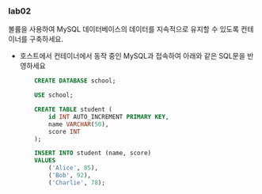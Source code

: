 ### lab02

볼륨을 사용하여 MySQL 데이터베이스의 데이터를 지속적으로 유지할 수 있도록 컨테이너를 구축하세요.

- 호스트에서 컨테이너에서 동작 중인 MySQL과 접속하여 아래와 같은 SQL문을 반영하세요

  ```sql
      CREATE DATABASE school;

      USE school;

      CREATE TABLE student (
          id INT AUTO_INCREMENT PRIMARY KEY,
          name VARCHAR(50),
          score INT
      );

      INSERT INTO student (name, score)
      VALUES
          ('Alice', 85),
          ('Bob', 92),
          ('Charlie', 78);
  ```
